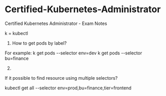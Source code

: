 # Certified-Kubernetes-Administrator
Certified Kubernetes Administrator - Exam Notes

k = kubectl

1. How to get pods by label?

For example:
k get pods --selector env=dev
k get pods --selector bu=finance

2. 

If it possible to find resource using multiple selectors? 

kubectl get all --selector env=prod,bu=finance,tier=frontend


